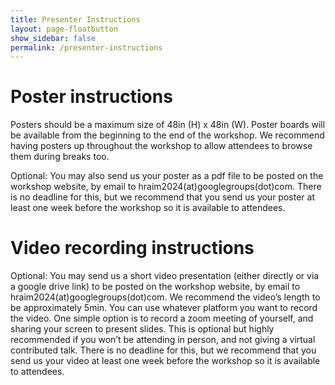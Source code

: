 ```yaml
---
title: Presenter Instructions
layout: page-floatbutton
show_sidebar: false
permalink: /presenter-instructions
---
```


# Poster instructions

Posters should be a maximum size of 48in (H) x 48in (W). Poster boards will be available from the beginning to the end of the workshop. We recommend having posters up throughout the workshop to allow attendees to browse them during breaks too.

Optional: You may also send us your poster as a pdf file to be posted on the workshop website, by email to hraim2024(at)googlegroups(dot)com. There is no deadline for this, but we recommend that you send us your poster at least one week before the workshop so it is available to attendees.

# Video recording instructions

Optional: You may send us a short video presentation (either directly or via a google drive link) to be posted on the workshop website, by email to hraim2024(at)googlegroups(dot)com. We recommend the video’s length to be approximately 5min. You can use whatever platform you want to record the video. One simple option is to record a zoom meeting of yourself, and sharing your screen to present slides. This is optional but highly recommended if you won’t be attending in person, and not giving a virtual contributed talk. There is no deadline for this, but we recommend that you send us your video at least one week before the workshop so it is available to attendees.

